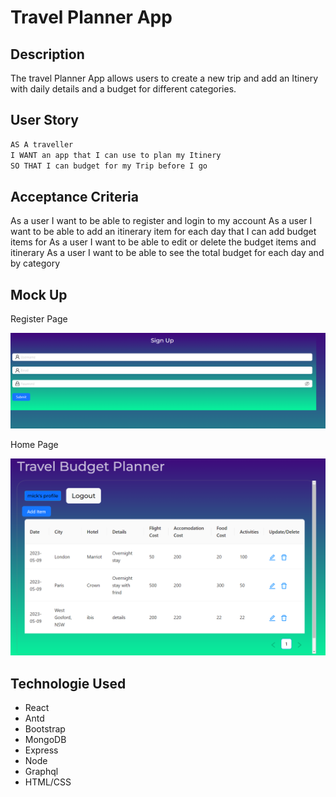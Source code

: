# Travel Planner App

## Description

The travel Planner App allows users to create a new trip and add an Itinery with daily details and a budget for different categories. 

## User Story

```md
AS A traveller
I WANT an app that I can use to plan my Itinery
SO THAT I can budget for my Trip before I go
```

## Acceptance Criteria

As a user I want to be able to register and login to my account
As a user I want to be able to add an itinerary item for each day that I can add budget items for
As a user I want to be able to edit or delete the budget items and itinerary
As a user I want to be able to see the total budget for each day and by category


## Mock Up


Register Page

![Register](./client/src/assets/register.PNG)




Home Page

![Home](./client/src/assets/Home.PNG)


## Technologie Used

* React
* Antd
* Bootstrap
* MongoDB
* Express
* Node 
* Graphql
* HTML/CSS




